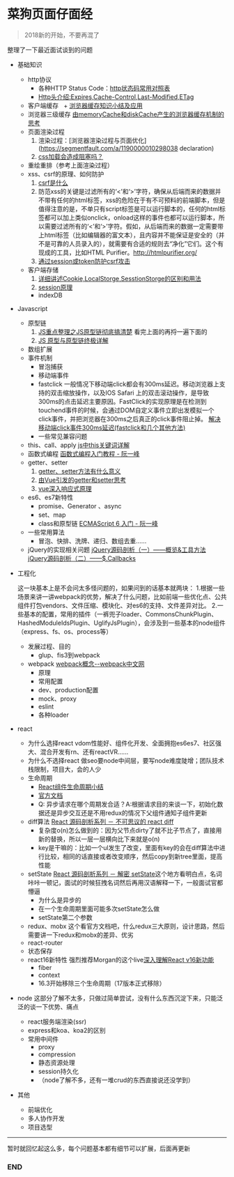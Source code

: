 # 菜狗页面仔面经
>  2018新的开始，不要再混了

整理了一下最近面试谈到的问题

+ 基础知识
    + http协议
        + 各种HTTP Status Code：[http状态码常用对照表](http://tool.oschina.net/commons?type=5)
        + [Http头介绍:Expires,Cache-Control,Last-Modified,ETag](http://www.51testing.com/html/28/116228-238337.html)
    + 客户端缓存
    	+ [浏览器缓存知识小结及应用](http://www.cnblogs.com/lyzg/p/5125934.html?f=tt)
	+ 浏览器三级缓存 [由memoryCache和diskCache产生的浏览器缓存机制的思考](https://segmentfault.com/a/1190000011286027)
    + 页面渲染过程
        1. 渲染过程：[浏览器渲染过程与页面优化](https://segmentfault.com/a/1190000010298038  declaration)
        2. [css加载会造成阻塞吗？](https://www.cnblogs.com/chenjg/p/7126822.html)
    + 重绘重排（参考上面渲染过程）
    + xss、csrf的原理、如何防护
        1. [csrf是什么](https://zhuanlan.zhihu.com/p/22521378)
        2. 防范xss的关键是过滤所有的‘<’和‘>’字符，确保从后端而来的数据并不带有任何的html标签，xss的危险在于有不可预料的前端脚本，但是值得注意的是，不单只有script标签是可以运行脚本的，任何的html标签都可以加上类似onclick，onload这样的事件也都可以运行脚本，所以需要过滤所有的‘<’和‘>’字符。假如，从后端而来的数据一定需要带上html标签（比如编辑器的富文本），且内容并不能保证是安全的（并不是可靠的人员录入的），就需要有合适的规则去“净化”它们。这个有现成的工具，比如HTML Purifier。http://htmlpurifier.org/
        3. [通过session或token防护csrf攻击](https://www.zhihu.com/question/21385375/answer/20850443)
    + 客户端存储
        1. [详细讲述Cookie,LocalStorge,SesstionStorge的区别和用法](https://segmentfault.com/a/1190000007506189)
        2. [session原理](https://segmentfault.com/a/1190000004627894)
        + indexDB 
    

+ Javascript
    + 原型链
        1. [JS重点整理之JS原型链彻底搞清楚](https://zhuanlan.zhihu.com/p/22787302)
        看完上面的再捋一遍下面的
        2. [JS 原型与原型链终极详解](https://www.jianshu.com/p/dee9f8b14771)
    + 数组扩展
    + 事件机制
        + 冒泡捕获
        + 移动端事件
        + fastclick
            一般情况下移动端click都会有300ms延迟。移动浏览器上支持的双击缩放操作，以及IOS Safari 上的双击滚动操作，是导致300ms的点击延迟主要原因。FastClick的实现原理是在检测到touchend事件的时候，会通过DOM自定义事件立即出发模拟一个click事件，并把浏览器在300ms之后真正的click事件阻止掉。
            [解决移动端click事件300ms延迟(fastclick和几个其他方法)](https://www.jianshu.com/p/16d3e4f9b2a9)
        + 一些常见兼容问题
    + this、call、apply
        [js中this关键词详解](https://segmentfault.com/a/1190000003046071)
    + 函数式编程
        [函数式编程入门教程 - 阮一峰](http://www.ruanyifeng.com/blog/2017/02/fp-tutorial.html)
    + getter、setter
        1. [getter、setter方法有什么意义](https://www.zhihu.com/question/21401198)
        2. [由Vue引发的getter和setter思考](https://www.cnblogs.com/chinajins/p/5996835.html) 
        3.  [vue深入响应式原理](https://cn.vuejs.org/v2/guide/reactivity.html)
    + es6、es7新特性
        + promise、Generator 、async
        + set、map
        + class和原型链
        [ECMAScript 6 入门 - 阮一峰](https://github.com/ruanyf/es6tutorial)
    + 一些常用算法
        + 冒泡、快排、洗牌、递归、数组去重……
    + jQuery的实现相关问题
        [jQuery源码剖析（一）——概览&工具方法](https://www.w3ctech.com/topic/256)
        [jQuery源码剖析（二）——$.Callbacks](https://www.w3ctech.com/topic/257)

+ 工程化

	这一块基本上是不会问太多怪问题的，如果问到的话基本就两块：
	1.根据一些场景来讲一讲webpack的优势，解决了什么问题，比如前端一些优化点、公共组件打包vendors、文件压缩、模块化、对es6的支持、文件差异对比。
	2.一些基本的配置，常用的插件（一裤兜子loader、CommonsChunkPlugin、HashedModuleIdsPlugin、UglifyJsPlugin），会涉及到一些基本的node组件（express、fs、os、process等）
    + 发展过程、目的
        + glup、fis3到webpack
    + webpack [webpack概念--webpack中文网](https://www.webpackjs.com/concepts/)
        + 原理
        + 常用配置
        + dev、production配置
        + mock、proxy
        + eslint
        + 各种loader
        
+ react
    + 为什么选择react
	    vdom性能好、组件化开发、全面拥抱es6es7、社区强大、混合开发有rn、还有reactVR……
	+ 为什么不选择react
	    做seo要node中间层，要写node难度陡增；团队技术栈限制，项目大，会的人少
    + 生命周期
	    + [React组件生命周期小结](https://www.jianshu.com/p/4784216b8194)
		+ [官方文档](https://reactjs.org/docs/components-and-props.html#es6-classes)
		+ Q: 异步请求在哪个周期发合适？A:根据请求目的来谈一下，初始化数据还是异步交互还是不用redux的情况下父组件通知子组件更新
    + diff算法
	    [React 源码剖析系列 － 不可思议的 react diff](https://zhuanlan.zhihu.com/p/20346379)
        + 复杂度o(n)怎么做到的：因为父节点dirty了就不比子节点了，直接用新的替换，所以一层一层横向比下来就是o(n) 
        + key是干嘛的：比如一个ul发生了改变，里面有key的会在diff算法中进行比较，相同的话直接或者改变顺序，然后copy到新tree里面，提高性能
    + setState
        [React 源码剖析系列 － 解密 setState](https://zhuanlan.zhihu.com/p/20328570)这个地方看明白点，名词咔咔一顿记，面试的时候狂拽名词然后再用汉语解释一下，一般面试官都懵逼
        + 为什么是异步的
        + 在一个生命周期里面可能多次setState怎么做
		+ setState第二个参数
    + redux、mobx
	这个看官方文档吧，什么redux三大原则，设计思路，然后需要讲一下redux和mobx的差异、优劣
    + react-router
    + 状态保存
	+ react16新特性
	    强烈推荐Morgan的这个live[深入理解React v16新功能](https://www.zhihu.com/lives/896398188230103040)
	    + fiber
		+ context
		+ 16.3开始移除三个生命周期（17版本正式移除）

+ node
这部分了解不太多，只做过简单尝试，没有什么东西沉淀下来，只能泛泛的谈一下优势、痛点
	+ react服务端渲染(ssr)
    + express和koa、koa2的区别
    + 常用中间件
        + proxy
        + compression
        + 静态资源处理
        + session持久化
        + （node了解不多，还有一堆crud的东西直接说还没学到）

+ 其他
    + 前端优化
    + 多人协作开发
    + 项目选型
    
------
暂时就回忆起这么多，每个问题基本都有细节可以扩展，后面再更新

### END
